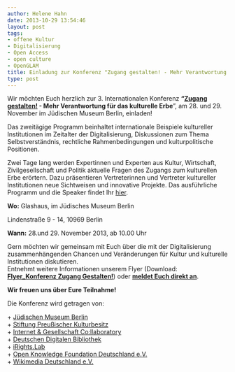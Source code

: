 ```yaml
---
author: Helene Hahn
date: 2013-10-29 13:54:46
layout: post
tags:
- offene Kultur
- Digitalisierung
- Open Access
- open culture
- OpenGLAM
title: Einladung zur Konferenz "Zugang gestalten! - Mehr Verantwortung für das kulturelle Erbe"
type: post
---
```


Wir möchten Euch herzlich zur 3. Internationalen Konferenz **“[Zugang gestalten!](http://www.zugang-gestalten.de/) - Mehr Verantwortung für das kulturelle Erbe**”, am 28. und 29. November im Jüdischen Museum Berlin, einladen!

Das zweitägige Programm beinhaltet internationale Beispiele kultureller Institutionen im Zeitalter der Digitalisierung, Diskussionen zum Thema Selbstverständnis, rechtliche Rahmenbedingungen und kulturpolitische Positionen.

Zwei Tage lang werden Expertinnen und Experten aus Kultur, Wirtschaft, Zivilgesellschaft und Politik aktuelle Fragen des Zugangs zum kulturellen Erbe erörtern. Dazu präsentieren Vertreterinnen und Vertreter kultureller Institutionen neue Sichtweisen und innovative Projekte. Das ausführliche Programm und die Speaker findet Ihr [hier](http://www.zugang-gestalten.de/programm/).

**Wo:** Glashaus, im Jüdisches Museum Berlin

Lindenstraße 9 - 14, 10969 Berlin

**Wann:** 28.und 29. November 2013, ab 10.00 Uhr

Gern möchten wir gemeinsam mit Euch über die mit der Digitalisierung zusammenhängenden Chancen und Veränderungen für Kultur und kulturelle Institutionen diskutieren.   
Entnehmt weitere Informationen unserem Flyer (Download: **[Flyer_Konferenz Zugang Gestalten!](/files/blog/2013/10/Flyer_Konferenz-Zugang-Gestalten.pdf)**) oder **[meldet Euch direkt an](http://www.zugang-gestalten.de/registrierung/)**.

**Wir freuen uns über Eure Teilnahme!**

Die Konferenz wird getragen von:

\+ [Jüdischen Museum Berlin](http://www.jmberlin.de/)  
\+ [Stiftung Preußischer Kulturbesitz](http://hv.spk-berlin.de/deutsch/index.php)  
\+ [Internet & Gesellschaft Co:llaboratory](http://www.collaboratory.de/w/Hauptseite)  
\+ [Deutschen Digitalen Bibliothek](https://www.deutsche-digitale-bibliothek.de/)  
\+ [iRights.Lab](http://www.irights-lab.de/)  
\+ [Open Knowledge Foundation Deutschland e.V.](/)  
\+ [Wikimedia Deutschland e.V.](https://www.wikimedia.de/wiki/Hauptseite)